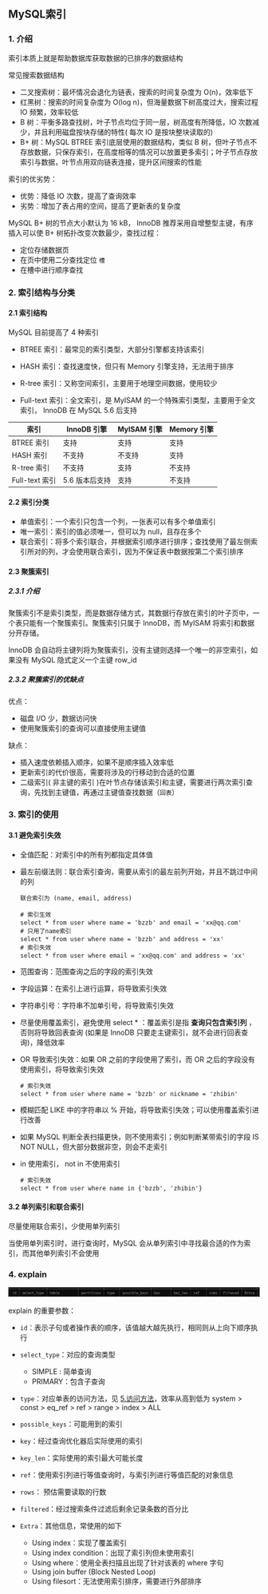 ## MySQL索引

### 1. 介绍

索引本质上就是帮助数据库获取数据的已排序的数据结构

常见搜索数据结构

- 二叉搜索树：最坏情况会退化为链表，搜索的时间复杂度为 O(n)，效率低下
- 红黑树：搜索的时间复杂度为 O(log n)，但海量数据下树高度过大，搜索过程 IO 频繁，效率较低
- B 树：平衡多路查找树，叶子节点均位于同一层，树高度有所降低，IO 次数减少，并且利用磁盘按块存储的特性( 每次 IO 是按块整块读取的)
- B+ 树：MySQL BTREE 索引底层使用的数据结构，类似 B 树，但叶子节点不存放数据，只保存索引，在高度相等的情况可以放置更多索引；叶子节点存放索引与数据，叶节点用双向链表连接，提升区间搜索的性能

索引的优劣势：

- 优势：降低 IO 次数，提高了查询效率
- 劣势：增加了表占用的空间，提高了更新表的复杂度

MySQL B+ 树的节点大小默认为 16 kB， InnoDB 推荐采用自增整型主键，有序插入可以使 B+ 树拓扑改变次数最少，查找过程：

- 定位存储数据页
- 在页中使用二分查找定位 `槽`
- 在槽中进行顺序查找



### 2. 索引结构与分类

#### 2.1 索引结构

MySQL 目前提高了 4 种索引

- BTREE 索引：最常见的索引类型，大部分引擎都支持该索引

- HASH 索引：查找速度快，但只有 Memory 引擎支持，无法用于排序
- R-tree 索引：又称空间索引，主要用于地理空间数据，使用较少
- Full-text 索引：全文索引，是 MyISAM 的一个特殊索引类型，主要用于全文索引， InnoDB 在 MySQL 5.6 后支持

| 索引           | InnoDB 引擎    | MyISAM 引擎 | Memory 引擎 |
| -------------- | -------------- | ----------- | ----------- |
| BTREE 索引     | 支持           | 支持        | 支持        |
| HASH 索引      | 不支持         | 不支持      | 支持        |
| R-tree 索引    | 不支持         | 支持        | 不支持      |
| Full-text 索引 | 5.6 版本后支持 | 支持        | 不支持      |

#### 2.2 索引分类

- 单值索引：一个索引只包含一个列，一张表可以有多个单值索引
- 唯一索引：索引的值必须唯一，但可以为 null，且存在多个 
- 联合索引：将多个索引联合，并根据索引顺序进行排序；查找使用了最左侧索引所对的列，才会使用联合索引，因为不保证表中数据按第二个索引排序

#### 2.3 聚簇索引

##### 2.3.1 介绍

聚簇索引不是索引类型，而是数据存储方式，其数据行存放在索引的叶子页中，一个表只能有一个聚簇索引。聚簇索引只属于 InnoDB，而 MyISAM 将索引和数据分开存储。

InnoDB 会自动将主键列将为聚簇索引，没有主键则选择一个唯一的非空索引，如果没有 MySQL 隐式定义一个主键 row_id

##### 2.3.2 聚簇索引的优缺点

优点：

- 磁盘 I/O 少，数据访问快
- 使用聚簇索引的查询可以直接使用主键值

缺点：

- 插入速度依赖插入顺序，如果不是顺序插入效率低
- 更新索引的代价很高，需要将涉及的行移动到合适的位置
- 二级索引( 非主键的索引 )在叶节点存储该索引和主键，需要进行两次索引查询，先找到主键值，再通过主键值查找数据（`回表`）



### 3. 索引的使用

#### 3.1 避免索引失效

- 全值匹配：对索引中的所有列都指定具体值

- 最左前缀法则：联合索引查询，需要从索引的最左前列开始，并且不跳过中间的列

  ``` mysql
  联合索引为 (name, email, address)
  
  # 索引生效
  select * from user where name = 'bzzb' and email = 'xx@qq.com'
  # 只用了name索引
  select * from user where name = 'bzzb' and address = 'xx'
  # 索引失效
  select * from user where email = 'xx@qq.com' and address = 'xx'
  ```

- 范围查询：范围查询之后的字段的索引失效

- 字段运算：在索引上进行运算，将导致索引失效

- 字符串引号：字符串不加单引号，将导致索引失效

- 尽量使用覆盖索引，避免使用 select * ：覆盖索引是指 **查询只包含索引列** ，否则将导致回表查询 (如果是 InnoDB 只要走主键索引，就不会进行回表查询)，降低效率

- OR 导致索引失效：如果 OR 之前的字段使用了索引，而 OR 之后的字段没有使用索引，将导致索引失效

  ``` mysql
  # 索引失效
  select * from user where name = 'bzzb' or nickname = 'zhibin'
  ```

- 模糊匹配 LIKE 中的字符串以 % 开始，将导致索引失效；可以使用覆盖索引进行改善

- 如果 MySQL 判断全表扫描更快，则不使用索引；例如判断某带索引的字段 IS NOT NULL，但大部分数据非空，则会不走索引

- in 使用索引， not in 不使用索引

  ``` mysql
  # 索引失效
  select * from user where name in {'bzzb', 'zhibin'}
  ```

#### 3.2 单列索引和联合索引

尽量使用联合索引，少使用单列索引

当使用单列索引时，进行查询时，MySQL 会从单列索引中寻找最合适的作为索引，而其他单列索引不会使用



### 4. explain

<img src="img/explain表头.jpg" />

explain 的重要参数：

- `id`：表示子句或者操作表的顺序，该值越大越先执行，相同则从上向下顺序执行 

- `select_type`：对应的查询类型
  - SIMPLE : 简单查询
  - PRIMARY：包含子查询
- `type`：对应单表的访问方法，见 <a href="InnoDB存储引擎.md">5.访问方法</a>，效率从高到低为 system > const > eq_ref > ref > range > index > ALL
- `possible_keys`：可能用到的索引
- `key`：经过查询优化器后实际使用的索引
- `key_len`：实际使用的索引最大可能长度
- `ref`：使用索引列进行等值查询时，与索引列进行等值匹配的对象信息
- `rows`： 预估需要读取的行数
- `filtered`：经过搜索条件过滤后剩余记录条数的百分比
- `Extra`：其他信息，常使用的如下
  - Using index：实现了覆盖索引
  - Using index condition：出现了索引列但未使用索引
  - Using where：使用全表扫描且出现了针对该表的 where 字句
  - Using join buffer (Block Nested Loop)
  - Using filesort：无法使用索引排序，需要进行外部排序